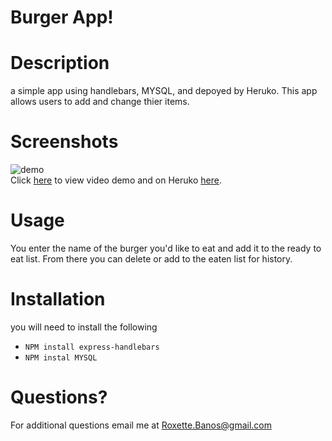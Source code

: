 # Burger App!

# Description 
a simple app using handlebars, MYSQL, and depoyed by Heruko. This app allows users to add and change thier items. 

# Screenshots 
![demo](https://github.com/chavelyo3/Burger/blob/main/public/img/burger%20app.gif?raw=true)<br>
 Click [here](https://drive.google.com/file/d/1GPgXHI9zNQvBC3G8ygVgqTTqtfvio218/view) to view video demo and on Heruko [here](https://secret-citadel-14425.herokuapp.com/).


# Usage 
You enter the name of the burger you'd like to eat and add it to the ready to eat list. From there you can delete or add to the eaten list for history. 

# Installation 
you will need to install the following 
* <code>NPM install express-handlebars</code>
* <code>NPM instal MYSQL</code>


# Questions? 
For additional questions email me at Roxette.Banos@gmail.com